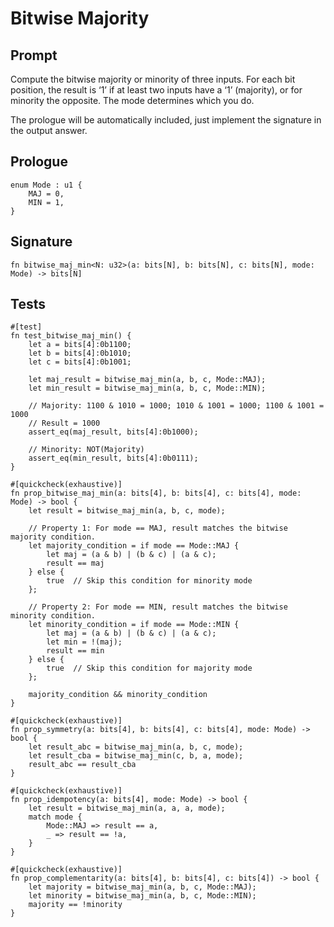 # Bitwise Majority

## Prompt

Compute the bitwise majority or minority of three inputs. For each bit
position, the result is ‘1’ if at least two inputs have a ‘1’ (majority), or
for minority the opposite. The mode determines which you do.

The prologue will be automatically included, just implement the signature in the output answer.

## Prologue

```dslx
enum Mode : u1 {
    MAJ = 0,
    MIN = 1,
}
```

## Signature

```dslx-snippet
fn bitwise_maj_min<N: u32>(a: bits[N], b: bits[N], c: bits[N], mode: Mode) -> bits[N]
```

## Tests

```dslx-snippet
#[test]
fn test_bitwise_maj_min() {
    let a = bits[4]:0b1100;
    let b = bits[4]:0b1010;
    let c = bits[4]:0b1001;

    let maj_result = bitwise_maj_min(a, b, c, Mode::MAJ);
    let min_result = bitwise_maj_min(a, b, c, Mode::MIN);

    // Majority: 1100 & 1010 = 1000; 1010 & 1001 = 1000; 1100 & 1001 = 1000
    // Result = 1000
    assert_eq(maj_result, bits[4]:0b1000);

    // Minority: NOT(Majority)
    assert_eq(min_result, bits[4]:0b0111);
}

#[quickcheck(exhaustive)]
fn prop_bitwise_maj_min(a: bits[4], b: bits[4], c: bits[4], mode: Mode) -> bool {
    let result = bitwise_maj_min(a, b, c, mode);

    // Property 1: For mode == MAJ, result matches the bitwise majority condition.
    let majority_condition = if mode == Mode::MAJ {
        let maj = (a & b) | (b & c) | (a & c);
        result == maj
    } else {
        true  // Skip this condition for minority mode
    };

    // Property 2: For mode == MIN, result matches the bitwise minority condition.
    let minority_condition = if mode == Mode::MIN {
        let maj = (a & b) | (b & c) | (a & c);
        let min = !(maj);
        result == min
    } else {
        true  // Skip this condition for majority mode
    };

    majority_condition && minority_condition
}

#[quickcheck(exhaustive)]
fn prop_symmetry(a: bits[4], b: bits[4], c: bits[4], mode: Mode) -> bool {
    let result_abc = bitwise_maj_min(a, b, c, mode);
    let result_cba = bitwise_maj_min(c, b, a, mode);
    result_abc == result_cba
}

#[quickcheck(exhaustive)]
fn prop_idempotency(a: bits[4], mode: Mode) -> bool {
    let result = bitwise_maj_min(a, a, a, mode);
    match mode {
        Mode::MAJ => result == a,
        _ => result == !a,
    }
}

#[quickcheck(exhaustive)]
fn prop_complementarity(a: bits[4], b: bits[4], c: bits[4]) -> bool {
    let majority = bitwise_maj_min(a, b, c, Mode::MAJ);
    let minority = bitwise_maj_min(a, b, c, Mode::MIN);
    majority == !minority
}
```
